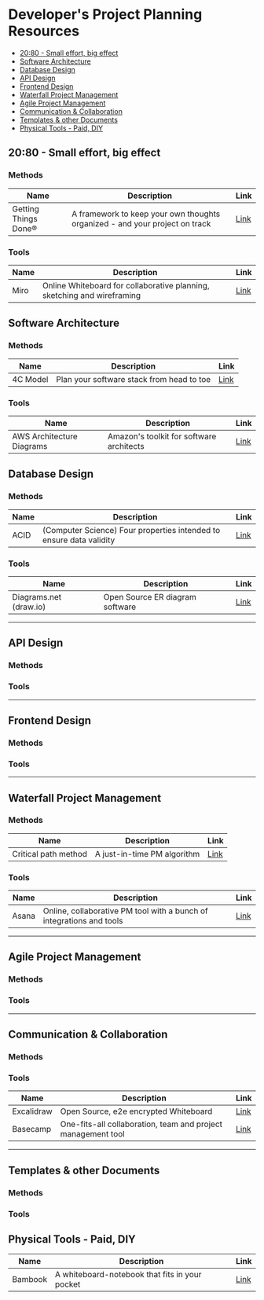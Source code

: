 # Developer's Project Planning Resources

- [20:80 - Small effort, big effect](#2080---small-effort-big-effect)
- [Software Architecture](#software-architecture)
- [Database Design](#database-design)
- [API Design](#api-design)
- [Frontend Design](#frontend-design)
- [Waterfall Project Management](#waterfall-project-management)
- [Agile Project Management](#agile-project-management)
- [Communication & Collaboration](#communication--collaboration)
- [Templates & other Documents](#templates--other-documents)
- [Physical Tools - Paid, DIY](#physical-tools---paid-diy)

## 20:80 - Small effort, big effect

### Methods

| Name                 | Description                                                                 | Link                                   |
| -------------------- | --------------------------------------------------------------------------- | -------------------------------------- |
| Getting Things Done® | A framework to keep your own thoughts organized - and your project on track | [Link](https://gettingthingsdone.com/) |

### Tools

| Name | Description                                                             | Link                      |
| ---- | ----------------------------------------------------------------------- | ------------------------- |
| Miro | Online Whiteboard for collaborative planning, sketching and wireframing | [Link](https://miro.com/) |


## Software Architecture

### Methods

| Name     | Description                               | Link                         |
| -------- | ----------------------------------------- | ---------------------------- |
| 4C Model | Plan your software stack from head to toe | [Link](https://c4model.com/) |

### Tools

| Name                      | Description                              | Link                                                                         |
| ------------------------- | ---------------------------------------- | ---------------------------------------------------------------------------- |
| AWS Architecture Diagrams | Amazon's toolkit for software architects | [Link](https://aws.amazon.com/architecture/reference-architecture-diagrams/) |

## Database Design

### Methods

| Name | Description                                                         | Link                                       |
| ---- | ------------------------------------------------------------------- | ------------------------------------------ |
| ACID | (Computer Science) Four properties intended to ensure data validity | [Link](https://en.wikipedia.org/wiki/ACID) |

### Tools

| Name                   | Description                     | Link                              |
| ---------------------- | ------------------------------- | --------------------------------- |
| Diagrams.net (draw.io) | Open Source ER diagram software | [Link](https://app.diagrams.net/) |

---

## API Design

### Methods

### Tools

---

## Frontend Design

### Methods

### Tools

---

## Waterfall Project Management

### Methods

| Name                 | Description                 | Link                                                       |
| -------------------- | --------------------------- | ---------------------------------------------------------- |
| Critical path method | A just-in-time PM algorithm | [Link](https://en.wikipedia.org/wiki/Critical_path_method) |

### Tools


| Name  | Description                                                          | Link                       |
| ----- | -------------------------------------------------------------------- | -------------------------- |
| Asana | Online, collaborative PM tool with a bunch of integrations and tools | [Link](https://asana.com/) |

---

## Agile Project Management

### Methods

### Tools

---

## Communication & Collaboration

### Methods

### Tools


| Name       | Description                                                  | Link                            |
| ---------- | ------------------------------------------------------------ | ------------------------------- |
| Excalidraw | Open Source, e2e encrypted Whiteboard                        | [Link](https://excalidraw.com/) |
| Basecamp   | One-fits-all collaboration, team and project management tool | [Link](https://basecamp.com/)   |

---

## Templates & other Documents

### Methods

### Tools

## Physical Tools - Paid, DIY

| Name    | Description                                    | Link                                         |
| ------- | ---------------------------------------------- | -------------------------------------------- |
| Bambook | A whiteboard-notebook that fits in your pocket | [Link](https://www.bambook.org/en/notebooks) |
